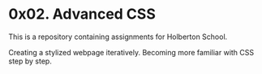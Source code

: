 # 0x02. Advanced CSS

This is a repository containing assignments for Holberton School.

Creating a stylized webpage iteratively.
Becoming more familiar with CSS step by step.

